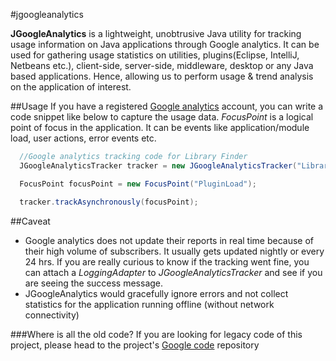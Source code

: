 #jgoogleanalytics

**JGoogleAnalytics** is a lightweight, unobtrusive Java utility for tracking usage information on Java applications through Google analytics. It can be used for gathering usage statistics on utilities, plugins(Eclipse, IntelliJ, Netbeans etc.), client-side, server-side, middleware, desktop or any Java based applications. Hence, allowing us to perform usage & trend analysis on the application of interest.

##Usage
If you have a registered [Google analytics](http://www.google.com/analytics) account, you can write a code snippet like below to capture the usage data. *FocusPoint* is a logical point of focus in the application. It can be events like application/module load, user actions, error events etc.

```java
  //Google analytics tracking code for Library Finder
  JGoogleAnalyticsTracker tracker = new JGoogleAnalyticsTracker("Library Finder","1.3.2","UA-2184000-1");

  FocusPoint focusPoint = new FocusPoint("PluginLoad");

  tracker.trackAsynchronously(focusPoint);
```

##Caveat
  * Google analytics does not update their reports in real time because of their high volume of subscribers. It usually gets updated nightly or every 24 hrs. If you are really curious to know if the tracking went fine, you can attach a *LoggingAdapter* to *JGoogleAnalyticsTracker* and see if you are seeing the success message.
  * JGoogleAnalytics would gracefully ignore errors and not collect statistics for the application running offline (without network connectivity)

###Where is all the old code?
If you are looking for legacy code of this project, please head to the project's [Google code](https://code.google.com/p/jgoogleanalytics/) repository

  
